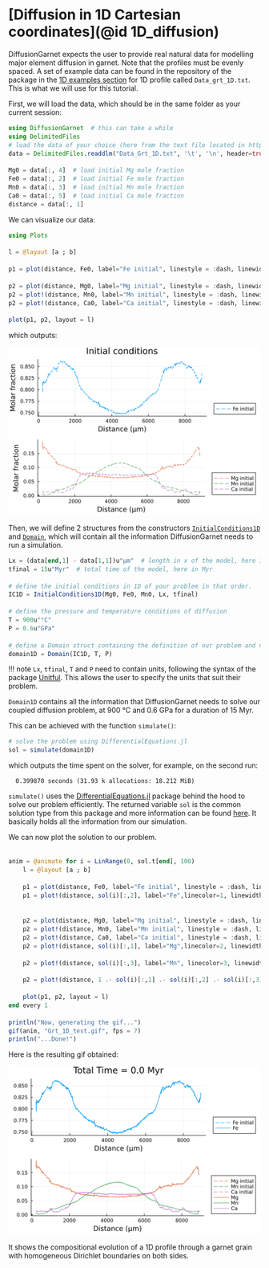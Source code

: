 # [Diffusion in 1D Cartesian coordinates](@id 1D_diffusion)

DiffusionGarnet expects the user to provide real natural data for modelling major element diffusion in garnet. Note that the profiles must be evenly spaced. A set of example data can be found in the repository of the package in the [1D examples section](https://github.com/Iddingsite/DiffusionGarnet.jl/tree/main/examples/1D) for 1D profile called `Data_grt_1D.txt`.
This is what we will use for this tutorial.

First, we will load the data, which should be in the same folder as your current session:

```julia
using DiffusionGarnet  # this can take a while
using DelimitedFiles
# load the data of your choice (here from the text file located in https://github.com/Iddingsite/DiffusionGarnet.jl/tree/main/examples/1D, place it in the same folder as where you are running the code)
data = DelimitedFiles.readdlm("Data_Grt_1D.txt", '\t', '\n', header=true)[1]

Mg0 = data[:, 4]  # load initial Mg mole fraction
Fe0 = data[:, 2]  # load initial Fe mole fraction
Mn0 = data[:, 3]  # load initial Mn mole fraction
Ca0 = data[:, 5]  # load initial Ca mole fraction
distance = data[:, 1]
```

We can visualize our data:

```julia
using Plots

l = @layout [a ; b]

p1 = plot(distance, Fe0, label="Fe initial", linestyle = :dash, linewidth=1, dpi=200, title = "Initial conditions", legend=:outerbottomright, linecolor=1,xlabel = "Distance (µm)", ylabel="Molar fraction")

p2 = plot(distance, Mg0, label="Mg initial", linestyle = :dash, linewidth=1, dpi=200,legend=:outerbottomright,linecolor=2,xlabel = "Distance (µm)")
p2 = plot!(distance, Mn0, label="Mn initial", linestyle = :dash, linewidth=1, linecolor=3)
p2 = plot!(distance, Ca0, label="Ca initial", linestyle = :dash, linewidth=1, linecolor=4, ylabel="Molar fraction")

plot(p1, p2, layout = l)
```

which outputs:

![Initial conditions.](./assets/img/1D_IC.png)

Then, we will define 2 structures from the constructors [`InitialConditions1D`](https://iddingsite.github.io/DiffusionGarnet.jl/dev/reference/#DiffusionGarnet.InitialConditions1D-Tuple{AbstractVector{%3C:Real},%20AbstractVector{%3C:Real},%20AbstractVector{%3C:Real},%20Union{Quantity{T,%20%F0%9D%90%8B,%20U},%20Level{L,%20S,%20Quantity{T,%20%F0%9D%90%8B,%20U}}%20where%20{L,%20S}}%20where%20{T,%20U},%20Union{Quantity{T,%20%F0%9D%90%93,%20U},%20Level{L,%20S,%20Quantity{T,%20%F0%9D%90%93,%20U}}%20where%20{L,%20S}}%20where%20{T,%20U}}) and [`Domain`](https://iddingsite.github.io/DiffusionGarnet.jl/dev/reference/#DiffusionGarnet.Domain), which will contain all the information DiffusionGarnet needs to run a simulation.

```julia
Lx = (data[end,1] - data[1,1])u"µm"  # length in x of the model, here in µm
tfinal = 15u"Myr"  # total time of the model, here in Myr

# define the initial conditions in 1D of your problem in that order.
IC1D = InitialConditions1D(Mg0, Fe0, Mn0, Lx, tfinal)

# define the pressure and temperature conditions of diffusion
T = 900u"°C"
P = 0.6u"GPa"

# define a Domain struct containing the definition of our problem and nondimensionalised variables
domain1D = Domain(IC1D, T, P)
```

!!! note
    `Lx`, `tfinal`, `T` and `P` need to contain units, following the syntax of the package [Unitful](https://painterqubits.github.io/Unitful.jl/stable/). This allows the user to specify the units that suit their problem.

`Domain1D` contains all the information that DiffusionGarnet needs to solve our coupled diffusion problem, at 900 °C and 0.6 GPa for a duration of 15 Myr.

This can be achieved with the function `simulate()`:
```julia
# solve the problem using DifferentialEquations.jl
sol = simulate(domain1D)
```

which outputs the time spent on the solver, for example, on the second run:

```
  0.399870 seconds (31.93 k allocations: 18.212 MiB)
```

`simulate()` uses the [DifferentialEquations.jl](https://docs.sciml.ai/DiffEqDocs/stable/) package behind the hood to solve our problem efficiently. The returned variable `sol` is the common solution type from this package and more information can be found [here](https://docs.sciml.ai/DiffEqDocs/stable/basics/solution/). It basically holds all the information from our simulation.

We can now plot the solution to our problem.

```julia

anim = @animate for i = LinRange(0, sol.t[end], 100)
    l = @layout [a ; b]

    p1 = plot(distance, Fe0, label="Fe initial", linestyle = :dash, linewidth=1, dpi=200, title = "Timestep = $(round(((i));digits=2)) Ma", legend=:outerbottomright, linecolor=1,xlabel = "Distance (µm)")
    p1 = plot!(distance, sol(i)[:,2], label="Fe",linecolor=1, linewidth=1)


    p2 = plot(distance, Mg0, label="Mg initial", linestyle = :dash, linewidth=1, dpi=200,legend=:outerbottomright,linecolor=2,xlabel = "Distance (µm)")
    p2 = plot!(distance, Mn0, label="Mn initial", linestyle = :dash, linewidth=1, linecolor=3)
    p2 = plot!(distance, Ca0, label="Ca initial", linestyle = :dash, linewidth=1, linecolor=4)
    p2 = plot!(distance, sol(i)[:,1], label="Mg",linecolor=2, linewidth=1)

    p2 = plot!(distance, sol(i)[:,3], label="Mn", linecolor=3, linewidth=1)

    p2 = plot!(distance, 1 .- sol(i)[:,1] .- sol(i)[:,2] .- sol(i)[:,3], label="Ca", linecolor=4, linewidth=1)

    plot(p1, p2, layout = l)
end every 1

println("Now, generating the gif...")
gif(anim, "Grt_1D_test.gif", fps = 7)
println("...Done!")
```

Here is the resulting gif obtained:

![1D diffusion profil of a garnet](./assets/img/Grt_1D.gif)

It shows the compositional evolution of a 1D profile through a garnet grain with homogeneous Dirichlet boundaries on both sides.